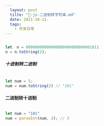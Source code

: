 ```yaml
---
  layout: post
  tilte: "🚐-js-二进制转字符串.md"
  date: 2021-10-21-
  tags: 
    - 开发日常
---
```

  ```js

let  n = 00000000000000000000000000001011
n = n.toString(2);

```

##### 十进制转二进制
```js

let num = 5;
num = num.toString(2) // "101"

```

#### 二进制转十进制

```js

let num = "101"
num = parseInt(num, 2); // 5

```
